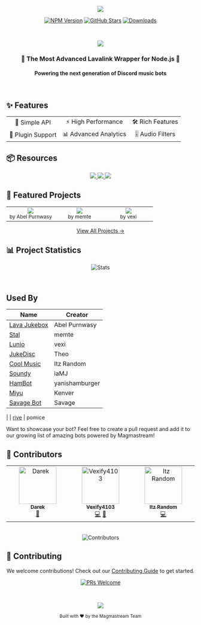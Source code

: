 <div align="center">

<p align="center">
  <img src="https://capsule-render.vercel.app/api?type=waving&color=gradient&height=300&section=header&text=Magmastream&fontSize=90&fontAlignY=35&animation=twinkling&fontColor=gradient&desc=Next-Generation%20Lavalink%20Wrapper&descSize=25&descAlignY=60" />
</p>

[![NPM Version](https://img.shields.io/npm/v/magmastream?color=00DDB3&label=Magmastream&style=for-the-badge&logo=npm)](https://www.npmjs.com/package/magmastream)
[![GitHub Stars](https://img.shields.io/github/stars/Magmastream-NPM/magmastream?color=yellow&style=for-the-badge&logo=github)](https://github.com/Magmastream-NPM/magmastream/stargazers)
[![Downloads](https://img.shields.io/npm/dt/magmastream.svg?style=for-the-badge&color=FF6B6B)](https://www.npmjs.com/package/magmastream)

<br />

<p align="center">
  <img src="https://readme-typing-svg.herokuapp.com?font=Fira+Code&duration=3000&pause=1000&color=00DDB3&center=true&vCenter=true&width=435&lines=Powerful+Audio+Streaming;Optimized+for+Lavalink+v4;Feature-Rich+API;Seamless+Integration" />
</p>

</div>

<div align="center">
  <h3>🎵 The Most Advanced Lavalink Wrapper for Node.js 🚀</h3>
  <h4>Powering the next generation of Discord music bots</h4>
</div>

<br />

## ✨ Features

<div align="center">
  <table>
    <tr>
      <td align="center">🎯 Simple API</td>
      <td align="center">⚡ High Performance</td>
      <td align="center">🛠️ Rich Features</td>
    </tr>
    <tr>
      <td align="center">🔌 Plugin Support</td>
      <td align="center">📊 Advanced Analytics</td>
      <td align="center">🎚️ Audio Filters</td>
    </tr>
  </table>
</div>

## 📦 Resources

<div align="center">
  <a href="https://docs.magmastream.com">
    <img src="https://img.shields.io/badge/Documentation-00DDB3?style=for-the-badge&logo=bookstack&logoColor=white" />
  </a>
  <a href="https://github.com/Magmastream-NPM/magmastream_basics_bot">
    <img src="https://img.shields.io/badge/Example_Bot-5865F2?style=for-the-badge&logo=discord&logoColor=white" />
  </a>
  <a href="https://discord.gg/HV59Z3zEjt">
    <img src="https://img.shields.io/badge/Support_Server-FF6B6B?style=for-the-badge&logo=discord&logoColor=white" />
  </a>
</div>

## 🌟 Featured Projects

<div align="center">
<table>
<tr>
<td align="center" width="33%">
  <img src="https://img.shields.io/badge/Lava_Jukebox-FF6B6B?style=for-the-badge&logo=discord&logoColor=white" /><br />
  <sub>by Abel Purnwasy</sub>
</td>
<td align="center" width="33%">
  <img src="https://img.shields.io/badge/Stal-00DDB3?style=for-the-badge&logo=discord&logoColor=white" /><br />
  <sub>by memte</sub>
</td>
<td align="center" width="33%">
  <img src="https://img.shields.io/badge/Lunio-5865F2?style=for-the-badge&logo=discord&logoColor=white" /><br />
  <sub>by vexi</sub>
</td>
</tr>
</table>

[View All Projects →](https://github.com/Magmastream-NPM/magmastream#used-by)
</div>

## 📊 Project Statistics

<div align="center">

![Stats](https://repobeats.axiom.co/api/embed/e46896cea6c7ad6648effe4d7868ffa3fef0151b.svg "Repobeats analytics image")

<br />

</div>

## Used By

| Name                                                                                                                                                                                                                                                  | Creator       |
| ----------------------------------------------------------------------------------------------------------------------------------------------------------------------------------------------------------------------------------------------------- | ------------- |
| [Lava Jukebox](https://discord.com/api/oauth2/authorize?client_id=887651843742793779&permissions=-1&redirect_uri=https%3A%2F%2Fdiscord.gg%2F4ZaXbbYSTZ&response_type=code&scope=guilds.join%20bot%20applications.commands)                            | Abel Purnwasy |
| [Stal](https://discord.com/oauth2/authorize?client_id=923938180263182356&scope=bot%20applications.commands&permissions=27648861246)                                                                                                                   | memte         |
| [Lunio](https://discord.com/api/oauth2/authorize?client_id=945030475779551415&permissions=61991952&scope=bot+applications.commands)                                                                                                                   | vexi          |
| [JukeDisc](https://discord.com/oauth2/authorize?client_id=1109751797549105176&permissions=968552214080&scope=bot+applications.commands)                                                                                                               | Theo          |
| [Cool Music](https://discord.com/oauth2/authorize?client_id=923529398425096193&permissions=12888394808&redirect_uri=https%3A%2F%2Fdiscord.gg%2Fcool-music-support-925619107460698202&response_type=code&scope=bot%20identify%20applications.commands) | Itz Random    |
| [Soundy](https://dsc.gg/sndy)                                                                                                                                                                                                                         | iaMJ          |
| [HamBot](https://discord.com/oauth2/authorize?client_id=1049314312776335390)                                                                                                                                                                          | yanishamburger|
| [Miyu](https://discord.com/oauth2/authorize?client_id=1277180179273482280&permissions=572851999731703&response_type=code&redirect_uri=https%3A%2F%2Fdiscord.gg%2Ftn3nbFB8nX&integration_type=0&scope=identify+applications.commands+bot)              | Kenver        |
| [Savage Bot](https://discord.com/oauth2/authorize?client_id=823703707522433054&permissions=8&scope=bot%20applications.commands)                                                                                                                       | Savage   
|
| [rive](https://discord.com/oauth2/authorize?client_id=1350601402325405806)                                                                                                                                                                            | pomice                                                                                                                                                                      


Want to showcase your bot? Feel free to create a pull request and add it to our growing list of amazing bots powered by Magmastream!

## 👥 Contributors

<div align="center">

<!-- ALL-CONTRIBUTORS-LIST:START -->
<table>
  <tbody>
    <tr>
      <td align="center" valign="top" width="14.28%">
        <a href="https://discord.gg/JCaTDJRz7P">
          <img src="https://avatars.githubusercontent.com/u/58607083?v=4?s=100" width="100px;" alt="Darek"/>
          <br />
          <sub><b>Darek</b></sub>
        </a>
        <br />
        <a href="#doc-realdarek" title="Documentation">📖</a>
      </td>
      <td align="center" valign="top" width="14.28%">
        <a href="https://github.com/Vexify4103">
          <img src="https://avatars.githubusercontent.com/u/47192617?v=4?s=100" width="100px;" alt="Vexify4103"/>
          <br />
          <sub><b>Vexify4103</b></sub>
        </a>
        <br />
        <a href="#code-Vexify4103" title="Code">💻</a> 
        <a href="#doc-Vexify4103" title="Documentation">📖</a>
      </td>
      <td align="center" valign="top" width="14.28%">
        <a href="https://github.com/ItzRandom23">
          <img src="https://avatars.githubusercontent.com/u/100831398?v=4?s=100" width="100px;" alt="Itz Random"/>
          <br />
          <sub><b>Itz Random</b></sub>
        </a>
        <br />
        <a href="#code-ItzRandom23" title="Code">💻</a>
      </td>
    </tr>
  </tbody>
</table>

<br />

<img src="https://contributers.code-fy.tech/Magmastream-NPM?yousuck" alt="Contributors" />

</div>

## 🤝 Contributing

<div align="center">

We welcome contributions! Check out our [Contributing Guide](CONTRIBUTING.md) to get started.

[![PRs Welcome](https://img.shields.io/badge/PRs-welcome-brightgreen.svg?style=for-the-badge)](CONTRIBUTING.md)

</div>

<div align="center">

<br />

<p align="center">
  <img src="https://capsule-render.vercel.app/api?type=waving&color=gradient&height=100&section=footer" />
</p>

<sub>Built with ❤️ by the Magmastream Team</sub>

</div>
